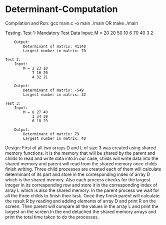 # Determinant-Computation
Compilation and Run:
	gcc main.c -o main
	./main
	OR
	make
	./main

Testing:
	Test 1: Mandatory Test Data
		Input:
			M = 20 20 50
			    10 6  70
			    40 3  2
	
		Output:
			Determinant of matrix: 41140
			Largest number in matrix: 70
			
	Test 2:
		Input:
			M = 2 23 10
			    7 16 20
			    4 32 21
			    
		Output:
			Determinant of matrix: -549
			Largest number in matrix: 32
			
	Test 3:
		Input:
			M = 8 27 40
			    3 34 30
			    6 18 29
			    
		Output:
			Determinant of matrix: 79
			Largest number in matrix: 40
			

Design:
	First of all two arrays D and L of size 3 was created using shared memory functions. It is the memory that will be shared by the parent and childs to read and write data into.In our case, childs will write data into the shared memory and parent will read from the shared memory once childs finish writing. Three child processes are created each of them will calculate determinant of its part and store in the corresponding index of array D which is the shared memory. Also each process checks for the largest integer in its corresponding row and store it in the corresponding index of array L which is also the shared memory. In the parent process we wait for all the three childs to finish their task. Once they finish parent will calculate the result R by reading and adding elements of array D and print R on the screen. Then parent will compare all the values in the array L and print the largest on the screen.In the end detached the shared memory arrays and print the total time taken to do the processes.
